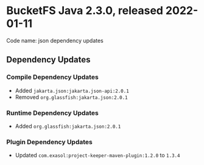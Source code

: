 # BucketFS Java 2.3.0, released 2022-01-11

Code name: json dependency updates

## Dependency Updates

### Compile Dependency Updates

* Added `jakarta.json:jakarta.json-api:2.0.1`
* Removed `org.glassfish:jakarta.json:2.0.1`

### Runtime Dependency Updates

* Added `org.glassfish:jakarta.json:2.0.1`

### Plugin Dependency Updates

* Updated `com.exasol:project-keeper-maven-plugin:1.2.0` to `1.3.4`
